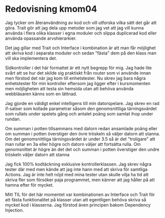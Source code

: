 ---
---
Redovisning kmom04
=========================

Jag tycker om återanvändning av kod och vill utforska vilka sätt det går att göra.
Trait gör att jag dela upp metoder som jag vet att jag vill kunna använda i flera
olika klasser i egna moduler och slippa duplicerad kod eller använda opassande
arvshierarkier.

Det jag gillar med Trait och Interface i kombination är att man får möjlighet
att skriva kod i separata moduler och sedan "fästa" dem på den klass man vill
ska implementera det.

Sidkontroller i det här formattet är ett nytt begrepp för mig. Jag hade lite svårt att
se hur det skilde sig praktiskt från router som vi använde innan men förstod det
när jag kom till enhetstester. Nu skrev jag bara några enhetstester för min
kontroller eftersom jag ligger efter i kursmomenten men möjligheten att testa
sin hemsida utan att behöva använda webbläsaren känns som en lättnad.

Jag gjorde en väldigt enkel intelligens till min datorspelare.
Jag skrev en rad if-satser som kollade parametrar såsom den genomsnittliga
tärningsvärdet som rullats under spelets gång och antalet poäng som samlat ihop
under rundan.

Om summan i potten tillsammans med datorn redan ansamlade poäng eller om
summan i potten överstiger den övre tröskeln så väljer datorn att stanna.
Om det genomsnittliga tärningsvärdet är under 3.5 så är det "troligare" att
man rullar en 3a eller högre och datorn väljer att fortsätta rulla.
Om genomsnittet är högre än det det och summan i potten överstiger den undre tröskeln
väljer datorn att stanna

Jag fick 100% kodtäckning exklusive kontrollerklassen. Jag skrev några tester där med
men kände att jag inte hann med att skriva för samtliga Actions.
Jag är inte helt nöjd med mina tester utan skulle vilja ha tid att skriva fler
som försöker paja programmet, men känner att jag håller på att hamna efter för mycket.

Mitt TIL för det här momentet var kombinationen av Interface och Trait för att
fästa funktionalitet på klasser utan att egentligen behöva skriva så mycket kod
i klasserna. Jag förstod även principen bakom Dependency Injection.
